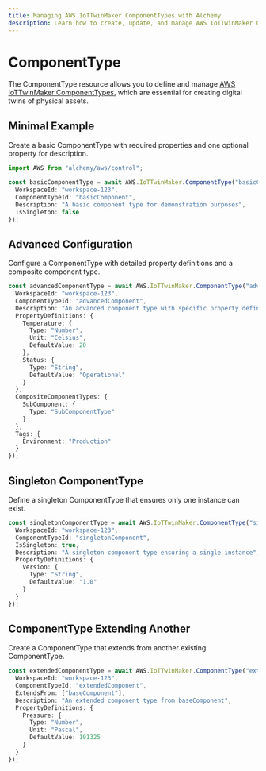 ```yaml
---
title: Managing AWS IoTTwinMaker ComponentTypes with Alchemy
description: Learn how to create, update, and manage AWS IoTTwinMaker ComponentTypes using Alchemy Cloud Control.
---
```


# ComponentType

The ComponentType resource allows you to define and manage [AWS IoTTwinMaker ComponentTypes](https://docs.aws.amazon.com/iottwinmaker/latest/userguide/), which are essential for creating digital twins of physical assets.

## Minimal Example

Create a basic ComponentType with required properties and one optional property for description.

```ts
import AWS from "alchemy/aws/control";

const basicComponentType = await AWS.IoTTwinMaker.ComponentType("basicComponentType", {
  WorkspaceId: "workspace-123",
  ComponentTypeId: "basicComponent",
  Description: "A basic component type for demonstration purposes",
  IsSingleton: false
});
```

## Advanced Configuration

Configure a ComponentType with detailed property definitions and a composite component type.

```ts
const advancedComponentType = await AWS.IoTTwinMaker.ComponentType("advancedComponentType", {
  WorkspaceId: "workspace-123",
  ComponentTypeId: "advancedComponent",
  Description: "An advanced component type with specific property definitions",
  PropertyDefinitions: {
    Temperature: {
      Type: "Number",
      Unit: "Celsius",
      DefaultValue: 20
    },
    Status: {
      Type: "String",
      DefaultValue: "Operational"
    }
  },
  CompositeComponentTypes: {
    SubComponent: {
      Type: "SubComponentType"
    }
  },
  Tags: {
    Environment: "Production"
  }
});
```

## Singleton ComponentType

Define a singleton ComponentType that ensures only one instance can exist.

```ts
const singletonComponentType = await AWS.IoTTwinMaker.ComponentType("singletonComponentType", {
  WorkspaceId: "workspace-123",
  ComponentTypeId: "singletonComponent",
  IsSingleton: true,
  Description: "A singleton component type ensuring a single instance",
  PropertyDefinitions: {
    Version: {
      Type: "String",
      DefaultValue: "1.0"
    }
  }
});
```

## ComponentType Extending Another

Create a ComponentType that extends from another existing ComponentType.

```ts
const extendedComponentType = await AWS.IoTTwinMaker.ComponentType("extendedComponentType", {
  WorkspaceId: "workspace-123",
  ComponentTypeId: "extendedComponent",
  ExtendsFrom: ["baseComponent"],
  Description: "An extended component type from baseComponent",
  PropertyDefinitions: {
    Pressure: {
      Type: "Number",
      Unit: "Pascal",
      DefaultValue: 101325
    }
  }
});
```